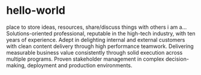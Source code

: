 # hello-world
place to store ideas, resources, share/discuss things with others</n>
i am a...</n>
Solutions-oriented professional, reputable in the high-tech industry, with ten years of experience.  Adept in delighting internal and external customers with clean content delivery through high performance teamwork.  Delivering measurable business value consistently through solid execution across multiple programs.  Proven stakeholder management in complex decision-making, deployment and production environments.</n>
